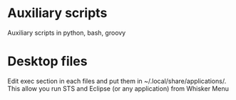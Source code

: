 # Auxiliary scripts
Auxiliary scripts in python, bash, groovy

# Desktop files
Edit exec section in each files and put them in ~/.local/share/applications/. This allow you run STS and Eclipse
(or any application) from Whisker Menu
